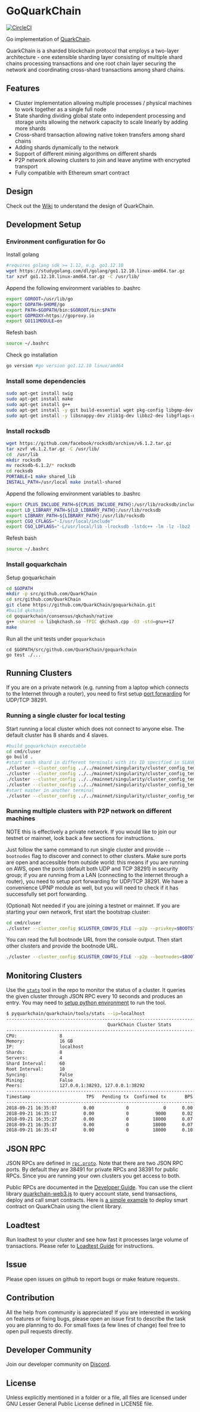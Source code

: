 # GoQuarkChain

[![CircleCI](https://circleci.com/gh/QuarkChain/goquarkchain/tree/master.svg?style=shield&circle-token=afd6d8dfa04abf5da21613deb2572c330e4a6d49)](https://circleci.com/gh/QuarkChain/goquarkchain/tree/master)

Go implementation of [QuarkChain](https://quarkchain.io).

QuarkChain is a sharded blockchain protocol that employs a two-layer architecture - one extensible sharding layer consisting of multiple shard chains processing transactions and one root chain layer securing the network and coordinating cross-shard transactions among shard chains.

## Features

- Cluster implementation allowing multiple processes / physical machines to work together as a single full node
- State sharding dividing global state onto independent processing and storage units allowing the network capacity to scale linearly by adding more shards
- Cross-shard transaction allowing native token transfers among shard chains
- Adding shards dynamically to the network
- Support of different mining algorithms on different shards
- P2P network allowing clusters to join and leave anytime with encrypted transport
- Fully compatible with Ethereum smart contract

## Design

Check out the [Wiki](https://github.com/QuarkChain/pyquarkchain/wiki) to understand the design of QuarkChain.

## Development Setup
### Environment configuration for Go
Install golang
```bash
#requires golang sdk >= 1.12, e.g. go1.12.10
wget https://studygolang.com/dl/golang/go1.12.10.linux-amd64.tar.gz
tar xzvf go1.12.10.linux-amd64.tar.gz -C /usr/lib/
```
Append the following environment variables to .bashrc
```bash
export GOROOT=/usr/lib/go
export GOPATH=$HOME/go
export PATH=$GOPATH/bin:$GOROOT/bin:$PATH
export GOPROXY=https://goproxy.io
export GO111MODULE=on
```
Refesh bash
```bash
source ~/.bashrc
```

Check go installation
```bash
go version #go version go1.12.10 linux/amd64
```
### Install some dependencies
```bash
sudo apt-get install swig
sudo apt-get install make
sudo apt-get install g++
sudo apt-get install -y git build-essential wget pkg-config libgmp-dev libssl-dev ca-certificates libxml2-dev libxslt1-dev swig
sudo apt-get install -y libsnappy-dev zlib1g-dev libbz2-dev libgflags-dev liblz4-dev libzstd-dev
```

### Install rocksdb
```bash
wget https://github.com/facebook/rocksdb/archive/v6.1.2.tar.gz
tar xzvf v6.1.2.tar.gz -C /usr/lib/
cd  /usr/lib
mkdir rocksdb
mv rocksdb-6.1.2/* rocksdb
cd rocksdb
PORTABLE=1 make shared_lib
INSTALL_PATH=/usr/local make install-shared
```
Append the following environment variables to .bashrc
```bash
export CPLUS_INCLUDE_PATH=${CPLUS_INCLUDE_PATH}:/usr/lib/rocksdb/include
export LD_LIBRARY_PATH=${LD_LIBRARY_PATH}:/usr/lib/rocksdb
export LIBRARY_PATH=${LIBRARY_PATH}:/usr/lib/rocksdb
export CGO_CFLAGS="-I/usr/local/include"
export CGO_LDFLAGS="-L/usr/local/lib -lrocksdb -lstdc++ -lm -lz -lbz2 -lsnappy"
```
Refesh bash 
```bash
source ~/.bashrc
```
### Install goquarkchain
Setup goquarkchain 
```bash
cd $GOPATH
mkdir -p src/github.com/QuarkChain
cd src/github.com/QuarkChain
git clone https://github.com/QuarkChain/goquarkchain.git
#build qkchash
cd goquarkchain/consensus/qkchash/native
g++ -shared -o libqkchash.so -fPIC qkchash.cpp -O3 -std=gnu++17
make
```
Run all the unit tests under `goquarkchain`

```
cd $GOPATH/src/github.com/QuarkChain/goquarkchain
go test ./...
```
## Running Clusters
If you are on a private network (e.g. running from a laptop which connects to the Internet through a router), you need to first setup [port forwarding](https://github.com/QuarkChain/pyquarkchain/wiki/Private-Network-Setting%2C-Port-Forwarding) for UDP/TCP 38291.

### Running a single cluster for local testing
Start running a local cluster which does not connect to anyone else. The default cluster has 8 shards and 4 slaves.

```bash
#build goquarkchain executable
cd cmd/cluser
go build .
#start each shard in different terminals with its ID specified in SLAVE_LIST of the json config:
./cluster --cluster_config ../../mainnet/singularity/cluster_config_template.json --service S0
./cluster --cluster_config ../../mainnet/singularity/cluster_config_template.json --service S1
./cluster --cluster_config ../../mainnet/singularity/cluster_config_template.json --service S2
./cluster --cluster_config ../../mainnet/singularity/cluster_config_template.json --service S3
#start master in another terminal
./cluster --cluster_config ../../mainnet/singularity/cluster_config_template.json
```
### Running multiple clusters with P2P network on different machines
NOTE this is effectively a private network. If you would like to join our testnet or mainnet, look back a few sections for instructions.

Just follow the same command to run single cluster and provide `--bootnodes` flag to discover and connect to other clusters. Make sure ports are open and accessible from outside world: this means if you are running on AWS, open the ports (default both UDP and TCP 38291) in security group; if you are running from a LAN (connecting to the internet through a router), you need to setup port forwarding for UDP/TCP 38291. We have a convenience UPNP module as well, but you will need to check if it has successfully set port forwarding.

(Optional) Not needed if you are joining a testnet or mainnet. If you are starting your own network, first start the bootstrap cluster:
```bash
cd cmd/cluser
./cluster --cluster_config $CLUSTER_CONFIG_FILE --p2p --privkey=$BOOTSTRAP_PRIV_KEY
```
You can read the full bootnode URL from the console output. Then start other clusters and provide the bootnode URL.
```bash
./cluster --cluster_config $CLUSTER_CONFIG_FILE --p2p --bootnodes=$BOOTSTRAP_ENODE
```

## Monitoring Clusters
Use the [`stats`](https://github.com/QuarkChain/pyquarkchain/blob/master/quarkchain/tools/#stats) tool in the repo to monitor the status of a cluster. It queries the given cluster through JSON RPC every 10 seconds and produces an entry. You may need to [setup python environment](https://github.com/QuarkChain/pyquarkchain#development-setup) to run the tool.
```bash
$ pyquarkchain/quarkchain/tools/stats --ip=localhost
----------------------------------------------------------------------------------------------------
                                      QuarkChain Cluster Stats
----------------------------------------------------------------------------------------------------
CPU:                8
Memory:             16 GB
IP:                 localhost
Shards:             8
Servers:            4
Shard Interval:     60
Root Interval:      10
Syncing:            False
Mining:             False
Peers:              127.0.0.1:38293, 127.0.0.1:38292
----------------------------------------------------------------------------------------------------
Timestamp                     TPS   Pending tx  Confirmed tx       BPS      SBPS      ROOT       CPU
----------------------------------------------------------------------------------------------------
2018-09-21 16:35:07          0.00            0             0      0.00      0.00        84     12.50
2018-09-21 16:35:17          0.00            0          9000      0.02      0.00        84      7.80
2018-09-21 16:35:27          0.00            0         18000      0.07      0.00        84      6.90
2018-09-21 16:35:37          0.00            0         18000      0.07      0.00        84      4.49
2018-09-21 16:35:47          0.00            0         18000      0.10      0.00        84      6.10
```
## JSON RPC
JSON RPCs are defined in [`rpc.proto`](https://github.com/QuarkChain/goquarkchain/blob/master/cluster/rpc/rpc.proto). Note that there are two JSON RPC ports. By default they are 38491 for private RPCs and 38391 for public RPCs. Since you are running your own clusters you get access to both.

Public RPCs are documented in the [Developer Guide](https://developers.quarkchain.io/#json-rpc). You can use the client library [quarkchain-web3.js](https://github.com/QuarkChain/quarkchain-web3.js) to query account state, send transactions, deploy and call smart contracts. Here is [a simple example](https://gist.github.com/qcgg/1ab0352c5b2299270b5795648cca83d8) to deploy smart contract on QuarkChain using the client library.
## Loadtest
Run loadtest to your cluster and see how fast it processes large volume of transactions. Please refer to [Loadtest Guide](tests/loadtest/README.md) for instructions.

## Issue
Please open issues on github to report bugs or make feature requests.

## Contribution
All the help from community is appreciated! If you are interested in working on features or fixing bugs, please open an issue first
to describe the task you are planning to do. For small fixes (a few lines of change) feel
free to open pull requests directly.

## Developer Community
Join our developer community on [Discord](https://discord.gg/Jbp35ZC).

## License
Unless explicitly mentioned in a folder or a file, all files are licensed under GNU Lesser General Public License defined in LICENSE file.

